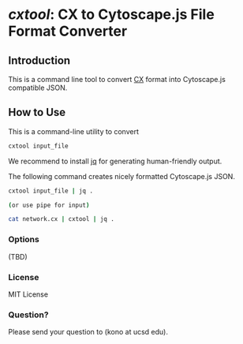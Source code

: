 # ___cxtool___: CX to Cytoscape.js File Format Converter

## Introduction
This is a command line tool to convert [CX](https://docs.google.com/document/d/1kAUzVj6X86YCWHnTyZtybh1lt4zO-M6anCMJBD_PyG0/edit?usp=sharing) 
format into Cytoscape.js compatible JSON.

## How to Use
This is a command-line utility to convert
 
```bash
cxtool input_file
```

We recommend to install [jq](https://stedolan.github.io/jq/) for generating human-friendly output.
 
The following command creates nicely formatted Cytoscape.js JSON. 

```bash
cxtool input_file | jq .

(or use pipe for input)

cat network.cx | cxtool | jq .
```

### Options
(TBD)

### License
MIT License

### Question?
Please send your question to (kono at ucsd edu).
